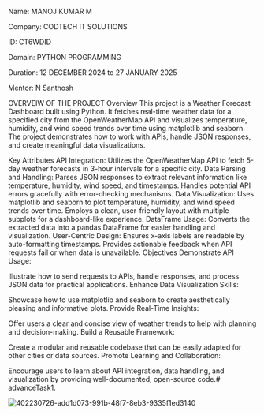 Name: MANOJ KUMAR M

Company: CODTECH IT SOLUTIONS

ID: CT6WDID

Domain: PYTHON PROGRAMMING

Duration: 12 DECEMBER 2024 to 27 JANUARY 2025

Mentor: N Santhosh

OVERVEIW OF THE PROJECT
Overview
This project is a Weather Forecast Dashboard built using Python. It fetches real-time weather data for a specified city from the OpenWeatherMap API and visualizes temperature, humidity, and wind speed trends over time using matplotlib and seaborn. The project demonstrates how to work with APIs, handle JSON responses, and create meaningful data visualizations.

Key Attributes
API Integration: Utilizes the OpenWeatherMap API to fetch 5-day weather forecasts in 3-hour intervals for a specific city.
Data Parsing and Handling:
Parses JSON responses to extract relevant information like temperature, humidity, wind speed, and timestamps.
Handles potential API errors gracefully with error-checking mechanisms.
Data Visualization:
Uses matplotlib and seaborn to plot temperature, humidity, and wind speed trends over time.
Employs a clean, user-friendly layout with multiple subplots for a dashboard-like experience.
DataFrame Usage:
Converts the extracted data into a pandas DataFrame for easier handling and visualization.
User-Centric Design:
Ensures x-axis labels are readable by auto-formatting timestamps.
Provides actionable feedback when API requests fail or when data is unavailable.
Objectives
Demonstrate API Usage:

Illustrate how to send requests to APIs, handle responses, and process JSON data for practical applications.
Enhance Data Visualization Skills:

Showcase how to use matplotlib and seaborn to create aesthetically pleasing and informative plots.
Provide Real-Time Insights:

Offer users a clear and concise view of weather trends to help with planning and decision-making.
Build a Reusable Framework:

Create a modular and reusable codebase that can be easily adapted for other cities or data sources.
Promote Learning and Collaboration:

Encourage users to learn about API integration, data handling, and visualization by providing well-documented, open-source code.# advanceTask1.

![402230726-add1d073-991b-48f7-8eb3-9335f1ed3140](https://github.com/user-attachments/assets/67ddb037-931c-4b9c-b186-cd399febcd31)

